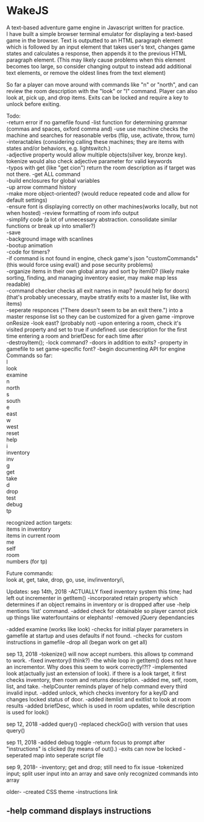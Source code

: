 # WakeJS
A text-based adventure game engine in Javascript written for practice.
<br />
I have built a simple browser terminal emulator for displaying a text-based game in the browser. Text is outputted to an HTML paragraph element which is followed by an input element that takes user's text, changes game states and calculates a response, then appends it to the previous HTML paragraph element.  (This may likely cause problems when this element becomes too large, so consider changing output to instead add additional text elements, or remove the oldest lines from the text element)

So far a player can move around with commands like "n" or "north", and can review the room description with the "look" or "l" command.
Player can also look at, pick up, and drop items.  Exits can be locked and require a key to unlock before exiting.
<p>
Todo:<br />
-return error if no gamefile found
-list function for determining grammar (commas and spaces, oxford comma and)
-use 
	use machine checks the machine and searches for reasonable verbs (flip, use, activate, throw, turn)
-interactables (considering calling these machines; they are items with states and/or behaviors, e.g. lightswitch.)<br />
-adjective property would allow multiple objects(silver key, bronze key). tokenize would also check adjective parameter for valid keywords<br />
-typos with get (like "get cion") return the room description as if target was not there.
-get ALL command<br />
-build enclosures for global variables<br />
-up arrow command history<br />
-make more object-oriented? (would reduce repeated code and allow for default settings)<br />
-ensure font is displaying correctly on other machines(works locally, but not when hosted)
-review formatting of room info output<br />
-simplify code (a lot of unnecessary abstraction.  consolidate similar functions or break up into smaller?)<br />
-save<br />
-background image with scanlines<br />
-bootup animation<br />
-code for timers?<br />
-if command is not found in engine, check game's json "customCommands" (this would force using eval() and pose security problems)<br />
-organize items in their own global array and sort by itemID? (likely make sorting, finding, and managing inventory easier, may make map less readable)<br />
-command checker checks all exit names in map? (would help for doors)(that's probably unecessary, maybe stratify exits to a master list, like with items)<br />
-seperate responces ("There doesn't seem to be an exit there.") into a master response list so they can be customized for a given game
-improve onResize
-look east? (probably not)
-upon entering a room, check it's visited property and set to true if undefined.  use description for the first time entering a room and briefDesc for each time after<br />
-destroyItem();
-lock command?
-doors in addition to exits?
-property in gamefile to set game-specific font?
-begin documenting API for engine


 <br />
Commands so far:<br />
l<br />
look<br />
examine<br />
n<br />
north<br />
s<br />
south<br />
e<br />
east<br />
w<br />
west<br />
reset<br />
help<br />
i<br />
inventory<br />
inv<br />
g<br />
get<br />
take<br />
d<br />
drop<br />
test<br />
debug<br />
tp<br />

recognized action targets:<br />
items in inventory<br />
items in current room<br />
me<br />
self<br />
room<br />
numbers (for tp)<br />
	

Future commands:<br />
look at, get, take, drop, go, use, inv/inventory/i, 

Updates:
sep 14th, 2018
-ACTUALLY fixed inventory system this time; had left out incrementer in getItem()
-incorporated retain property which determines if an object remains in inventory or is dropped after use
-help mentions 'list' command.
-added check for obtainable so player cannot pick up things like waterfountains or elephants!
-removed jQuery dependancies

-added examine (works like look)
-checks for initial player parameters in gamefile at startup and uses defaults if not found.
-checks for custom instructions in gamefile
-drop all (began work on get all)

sep 13, 2018
-tokenize() will now accept numbers.  this allows tp command to work.
-fixed inventory(I think?) 
-the while loop in getItem() does not have an incrementor.  Why does this seem to work correctly!?!?
-implemented look at(actually just an extension of look).  if there is a look target, it first checks inventory, then room and returns description.
-added me, self, room, list, and take.
-helpCounter reminds player of help command every third invalid input.
-added unlock, which checks inventory for a keyID and changes locked status of door.
-added itemlist and exitlist to look at room results
-added briefDesc, which is used in room updates, while description is used for look()

sep 12, 2018
-added query()
-replaced checkGo() with version that uses query()

sep 11, 2018
-added debug toggle
-return focus to prompt after "instructions" is clicked (by means of out().)
-exits can now be locked
-seperated map into seperate script file

sep 9, 2018-
-inventory; get and drop; still need to fix issue
-tokenized input; split user input into an array and save only recognized commands into array

older-
-created CSS theme
-instructions link

-help command displays instructions
-